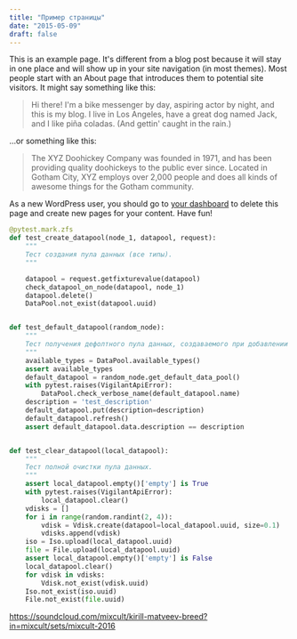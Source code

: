 ```yaml
---
title: "Пример страницы"
date: "2015-05-09"
draft: false
---
```


This is an example page. It's different from a blog post because it will stay in one place and will show up in your site
navigation (in most themes). Most people start with an About page that introduces them to potential site visitors.
It might say something like this:

> Hi there! I'm a bike messenger by day, aspiring actor by night, and this is my blog. 
> I live in Los Angeles, have a great dog named Jack, and I like piña coladas. (And gettin' caught in the rain.)

...or something like this:

> The XYZ Doohickey Company was founded in 1971, and has been providing quality doohickeys to the public ever since.
Located in Gotham City, XYZ employs over 2,000 people and does all kinds of awesome things for the Gotham community.

As a new WordPress user, you should go to [your dashboard](http://daybydayz.ru/wp-admin/) to delete this page and
create new pages for your content. Have fun!

```python
@pytest.mark.zfs
def test_create_datapool(node_1, datapool, request):
    """
    Тест создания пула данных (все типы).
    """

    datapool = request.getfixturevalue(datapool)
    check_datapool_on_node(datapool, node_1)
    datapool.delete()
    DataPool.not_exist(datapool.uuid)


def test_default_datapool(random_node):
    """
    Тест получения дефолтного пула данных, создаваемого при добавлении узла в кластер.
    """
    available_types = DataPool.available_types()
    assert available_types
    default_datapool = random_node.get_default_data_pool()
    with pytest.raises(VigilantApiError):
        DataPool.check_verbose_name(default_datapool.name)
    description = 'test_description'
    default_datapool.put(description=description)
    default_datapool.refresh()
    assert default_datapool.data.description == description


def test_clear_datapool(local_datapool):
    """
    Тест полной очистки пула данных.
    """
    assert local_datapool.empty()['empty'] is True
    with pytest.raises(VigilantApiError):
        local_datapool.clear()
    vdisks = []
    for i in range(random.randint(2, 4)):
        vdisk = Vdisk.create(datapool=local_datapool.uuid, size=0.1)
        vdisks.append(vdisk)
    iso = Iso.upload(local_datapool.uuid)
    file = File.upload(local_datapool.uuid)
    assert local_datapool.empty()['empty'] is False
    local_datapool.clear()
    for vdisk in vdisks:
        Vdisk.not_exist(vdisk.uuid)
    Iso.not_exist(iso.uuid)
    File.not_exist(file.uuid)
```

https://soundcloud.com/mixcult/kirill-matveev-breed?in=mixcult/sets/mixcult-2016
